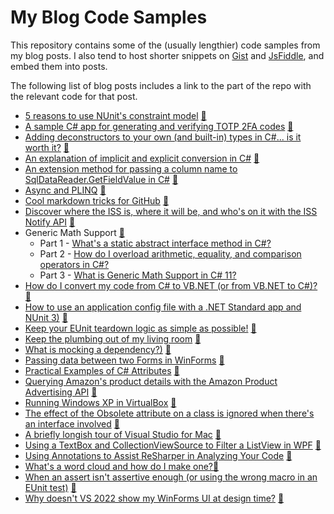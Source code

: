 # My Blog Code Samples

This repository contains some of the (usually lengthier) code samples from my blog posts. I also tend to host shorter snippets on [Gist](https://gist.github.com/grantwinney) and [JsFiddle](https://jsfiddle.net/user/grantwinney/fiddles/), and embed them into posts.

The following list of blog posts includes a link to the part of the repo with the relevant code for that post.

* [5 reasons to use NUnit's constraint model](https://grantwinney.com/5-reasons-to-use-nunits-constraint-model)
[💾](https://github.com/grantwinney/BlogCodeSamples/tree/master/NUnitConstraintModel)
* [A sample C# app for generating and verifying TOTP 2FA codes](https://grantwinney.com/a-sample-csharp-app-for-generating-and-verifying-totp-2fa-codes/)
[💾](https://github.com/grantwinney/BlogCodeSamples/tree/master/2FAQrCode)
* [Adding deconstructors to your own (and built-in) types in C#... is it worth it?](https://grantwinney.com/adding-deconstructors-in-csharp-is-it-worth-it/)
[💾](https://github.com/grantwinney/BlogCodeSamples/tree/master/DeconstructingUserDefinedTypes)
* [An explanation of implicit and explicit conversion in C#](https://grantwinney.com/an-explanation-of-implicit-and-explicit-conversion-in-c/)
[💾](https://github.com/grantwinney/BlogCodeSamples/tree/master/ImplicitExplicitOperators022015)
* [An extension method for passing a column name to SqlDataReader.GetFieldValue in C#](https://grantwinney.com/an-extension-method-for-passing-a-column-name-to-sqldatareader-getfieldvalue-in-c/)
[💾](https://github.com/grantwinney/BlogCodeSamples/tree/master/SqlDataReaderGetFieldValueByName)
* [Async and PLINQ](https://grantwinney.com/async-and-plinq/)
[💾](https://github.com/grantwinney/BlogCodeSamples/tree/master/AsyncAndPlinq112013)
* [Cool markdown tricks for GitHub](https://grantwinney.com/cool-markdown-tricks-for-github/)
[💾](https://github.com/grantwinney/BlogCodeSamples/tree/master/GitHubTipsTricks)
* [Discover where the ISS is, where it will be, and who's on it with the ISS Notify API](https://grantwinney.com/day-11-iss-notify-api/)
[💾](https://github.com/grantwinney/BlogCodeSamples/tree/master/IssNotifyApiWrapper)
* Generic Math Support [💾](https://github.com/grantwinney/BlogCodeSamples/tree/master/GenericMathSupport)
  * Part 1 - [What's a static abstract interface method in C#?](https://grantwinney.com/whats-a-static-abstract-interface-method-in-c/)
  * Part 2 - [How do I overload arithmetic, equality, and comparison operators in C#?](https://grantwinney.com/how-do-i-overload-operators-in-csharp/)
  * Part 3 - [What is Generic Math Support in C# 11?](https://grantwinney.com/whats-generic-math-support-in-csharp)
* [How do I convert my code from C# to VB.NET (or from VB.NET to C#)?](https://grantwinney.com/how-do-i-convert-my-code-from-c-to-vb-net-or-vice-versa/)
[💾](https://github.com/grantwinney/BlogCodeSamples/tree/master/CSharpAndVbNetTogether)
* [How to use an application config file with a .NET Standard app and NUnit 3)](https://grantwinney.com/how-to-use-an-app-config-file-with-a-net-standard-app-and-nunit-3/)
[💾](https://github.com/grantwinney/BlogCodeSamples/tree/master/ReadingConfigFile)
* [Keep your EUnit teardown logic as simple as possible!](https://grantwinney.com/keep-your-eunit-teardown-logic-as-simple/)
[💾](https://github.com/grantwinney/BlogCodeSamples/tree/master/MeckTeardownTest)
* [Keep the plumbing out of my living room](https://grantwinney.com/keep-the-plumbing-out-of-my-living-room/)
[💾](https://github.com/grantwinney/BlogCodeSamples/tree/master/GetKnownFolders)
* [What is mocking a dependency?)](https://grantwinney.com/what-is-mocking-a-dependency/)
[💾](https://github.com/grantwinney/BlogCodeSamples/tree/master/MockingDependencies)
* [Passing data between two Forms in WinForms](https://grantwinney.com/passing-data-between-two-forms-in-winforms/)
[💾](https://github.com/grantwinney/BlogCodeSamples/tree/master/PassingDataBetweenForms)
* [Practical Examples of C# Attributes](https://grantwinney.com/5-examples-of-attributes-in-c-and-why-youll-want-to-make-your-own/)
[💾](https://github.com/grantwinney/BlogCodeSamples/tree/master/AttributesExamples)
* [Querying Amazon's product details with the Amazon Product Advertising API](https://grantwinney.com/querying-amazon-product-details-with-the-amazon-product-advertising-api/)
[💾](https://github.com/grantwinney/BlogCodeSamples/tree/master/AmazonProductAdvertisingApiBlogPost)
* [Running Windows XP in VirtualBox](https://grantwinney.com/running-windows-xp-in-virtualbox/)
[💾](https://github.com/grantwinney/BlogCodeSamples/tree/master/WindowsXPVisualStudio)
* [The effect of the Obsolete attribute on a class is ignored when there's an interface involved](https://grantwinney.com/the-effect-of-the-obsolete-attribute-on-a-class-is-ignored-when-theres-an-interface-involved/)
[💾](https://github.com/grantwinney/BlogCodeSamples/tree/master/ObsoleteAttributeOnInterfaces022015)
* [A briefly longish tour of Visual Studio for Mac](https://grantwinney.com/a-brief-tour-of-visual-studio-for-mac/)
[💾](https://github.com/grantwinney/BlogCodeSamples/tree/master/TourVisualStudioForMac)
* [Using a TextBox and CollectionViewSource to Filter a ListView in WPF](https://grantwinney.com/using-a-textbox-and-collectionviewsource-to-filter-a-listview-in-wpf/)
[💾](https://github.com/grantwinney/BlogCodeSamples/tree/master/CollectionViewSourceSample)
* [Using Annotations to Assist ReSharper in Analyzing Your Code](https://grantwinney.com/using-annotations-to-help-resharper-analyze-your-code/)
[💾](https://github.com/grantwinney/BlogCodeSamples/tree/master/UsingAnnotationsToAssistReSharper)
* [What's a word cloud and how do I make one?](https://grantwinney.com/whats-a-word-cloud-and-how-do-i-make-one/)[💾](https://github.com/grantwinney/BlogCodeSamples/tree/master/WordCloud)
* [When an assert isn't assertive enough (or using the wrong macro in an EUnit test)](https://grantwinney.com/when-an-assert-isnt-assertive-enough/)
[💾](https://github.com/grantwinney/BlogCodeSamples/tree/master/EUnitAssertProblem)
* [Why doesn't VS 2022 show my WinForms UI at design time?](http://grantwinney.com/why-doesnt-vs2022-show-my-winforms-ui/)
[💾](https://github.com/grantwinney/BlogCodeSamples/tree/master/WinFormsDesignerInVS2022)